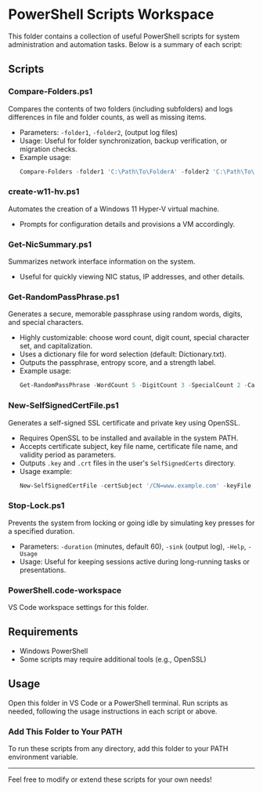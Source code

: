 # PowerShell Scripts Workspace

This folder contains a collection of useful PowerShell scripts for system administration and automation tasks. Below is a summary of each script:

## Scripts

### Compare-Folders.ps1
Compares the contents of two folders (including subfolders) and logs differences in file and folder counts, as well as missing items.
- Parameters: `-folder1`, `-folder2`, (output log files)
- Usage: Useful for folder synchronization, backup verification, or migration checks.
- Example usage:
  ```powershell
  Compare-Folders -folder1 'C:\Path\To\FolderA' -folder2 'C:\Path\To\FolderB'
  ```

### create-w11-hv.ps1
Automates the creation of a Windows 11 Hyper-V virtual machine.
- Prompts for configuration details and provisions a VM accordingly.

### Get-NicSummary.ps1
Summarizes network interface information on the system.
- Useful for quickly viewing NIC status, IP addresses, and other details.

### Get-RandomPassPhrase.ps1
Generates a secure, memorable passphrase using random words, digits, and special characters.
- Highly customizable: choose word count, digit count, special character set, and capitalization.
- Uses a dictionary file for word selection (default: Dictionary.txt).
- Outputs the passphrase, entropy score, and a strength label.
- Example usage:
  ```powershell
  Get-RandomPassPhrase -WordCount 5 -DigitCount 3 -SpecialCount 2 -Capitalize
  ```

### New-SelfSignedCertFile.ps1
Generates a self-signed SSL certificate and private key using OpenSSL. 
- Requires OpenSSL to be installed and available in the system PATH.
- Accepts certificate subject, key file name, certificate file name, and validity period as parameters.
- Outputs `.key` and `.crt` files in the user's `SelfSignedCerts` directory.
- Usage example:
  ```powershell
  New-SelfSignedCertFile -certSubject '/CN=www.example.com' -keyFile 'key-file.key' -certFile 'crt-file.crt' -daysValid 365
  ```

### Stop-Lock.ps1
Prevents the system from locking or going idle by simulating key presses for a specified duration.
- Parameters: `-duration` (minutes, default 60), `-sink` (output log), `-Help`, `-Usage`
- Usage: Useful for keeping sessions active during long-running tasks or presentations.

### PowerShell.code-workspace
VS Code workspace settings for this folder.

## Requirements
- Windows PowerShell
- Some scripts may require additional tools (e.g., OpenSSL)

## Usage

Open this folder in VS Code or a PowerShell terminal. Run scripts as needed, following the usage instructions in each script or above.

### Add This Folder to Your PATH
To run these scripts from any directory, add this folder to your PATH environment variable.

---
Feel free to modify or extend these scripts for your own needs!
